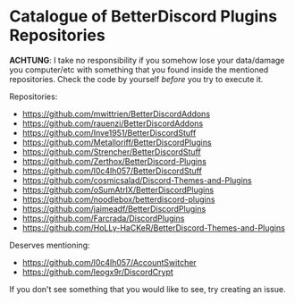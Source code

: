 # Catalogue of BetterDiscord Plugins Repositories

**ACHTUNG**: I take no responsibility if you somehow lose your data/damage you computer/etc with something that you found inside the mentioned repositories. Check the code by yourself *before* you try to execute it.

Repositories:
- https://github.com/mwittrien/BetterDiscordAddons
- https://github.com/rauenzi/BetterDiscordAddons
- https://github.com/Inve1951/BetterDiscordStuff
- https://github.com/Metalloriff/BetterDiscordPlugins
- https://github.com/Strencher/BetterDiscordStuff
- https://github.com/Zerthox/BetterDiscord-Plugins
- https://github.com/l0c4lh057/BetterDiscordStuff
- https://github.com/cosmicsalad/Discord-Themes-and-Plugins
- https://github.com/oSumAtrIX/BetterDiscordPlugins
- https://github.com/noodlebox/betterdiscord-plugins
- https://github.com/jaimeadf/BetterDiscordPlugins
- https://github.com/Farcrada/DiscordPlugins
- https://github.com/HoLLy-HaCKeR/BetterDiscord-Themes-and-Plugins

Deserves mentioning:
- https://github.com/l0c4lh057/AccountSwitcher
- https://github.com/leogx9r/DiscordCrypt

If you don't see something that you would like to see, try creating an issue.
